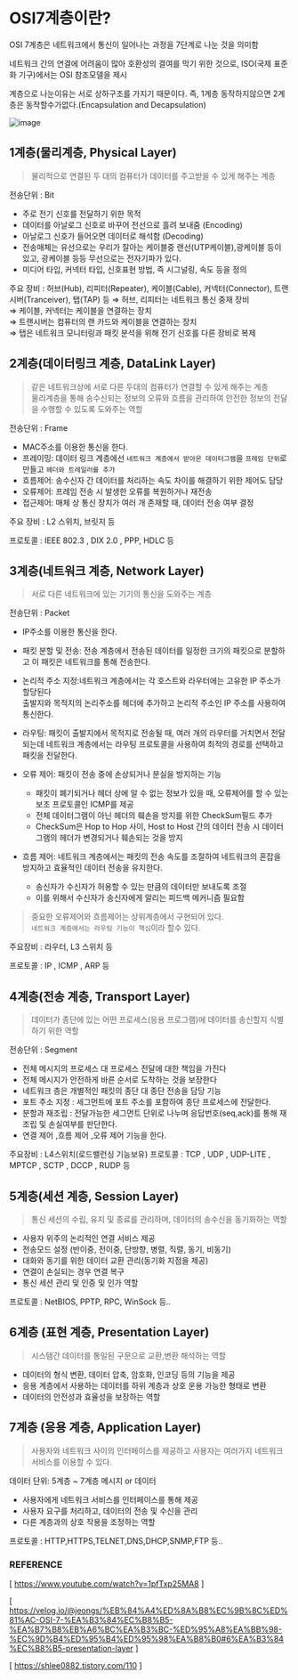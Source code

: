 # OSI7계층이란?
OSI 7계층은 네트워크에서 통신이 일어나는 과정을 7단계로 나눈 것을 의미함

네트워크 간의 연결에 어려움이 많아 호환성의 결여를 막기 위한 것으로, ISO(국제 표준화 기구)에서는 OSI 참조모델을 제시

계층으로 나눈이유는 서로 상하구조를 가지기 때문이다. 즉, 1계층 동작하지않으면 2계층은 동작할수가없다.(Encapsulation and Decapsulation)

![image](https://user-images.githubusercontent.com/97019540/233357327-06d4fd21-8c82-492c-9a08-bbf1cb1dae14.png)

## 1계층(물리계층, Physical Layer)

> 물리적으로 연결된 두 대의 컴퓨터가 데이터를 주고받을 수 있게 해주는 계층

전송단위 : Bit

- 주로 전기 신호를 전달하기 위한 목적 
- 데이터를 아날로그 신호로 바꾸어 전선으로 흘려 보내줌 (Encoding)
- 아날로그 신호가 들어오면 데이터로 해석함 (Decoding)
- 전송매체는 유선으로는 우리가 잘아는 케이블중 랜선(UTP케이블),광케이블 등이 있고, 광케이블 등등 무선으로는 전자기파가 있다.
- 미디어 타입, 커넥터 타입, 신호표현 방법, 즉 시그널링, 속도 등을 정의  

주요 장비 : 허브(Hub), 리피터(Repeater), 케이블(Cable), 커넥터(Connector), 트랜시버(Tranceiver), 탭(TAP) 등 
⇒ 허브, 리피터는 네트워크 통신 중재 장비  
⇒ 케이블, 커넥터는 케이블을 연결하는 장치  
⇒ 트랜시버는 컴퓨터의 랜 카드와 케이블을 연결하는 장치  
⇒ 탭은 네트워크 모니터링과 패킷 분석을 위해 전기 신호를 다른 장비로 복제  



## 2계층(데이터링크 계층, DataLink Layer)

>  같은 네트워크상에 서로 다른 두대의 컴퓨터가 연결할 수 있게 해주는 계층  
물리계층을 통해 송수신되는 정보의 오류와 흐름을 관리하여 안전한 정보의 전달을 수행할 수 있도록 도와주는 역할

전송단위 : Frame

- MAC주소를 이용한 통신을 한다.
- 프레이밍: 데이터 링크 계층에선 `네트워크 계층에서 받아온 데이터그램`을 `프레임 단위`로 만들고 `헤더와 트레일러를 추가`
- 흐름제어: 송수신자 간 데이터를 처리하는 속도 차이를 해결하기 위한 제어도 담당
- 오류제어: 프레임 전송 시 발생한 오류를 복원하거나 재전송
- 접근제어: 매체 상 통신 장치가 여러 개 존재할 때, 데이터 전송 여부 결정

주요 장비 : L2 스위치, 브릿지 등

프로토콜 : IEEE 802.3 , DIX 2.0 , PPP, HDLC 등

## 3계층(네트워크 계층, Network Layer)

>  서로 다른 네트워크에 있는 기기의 통신을 도와주는 계층

전송단위 : Packet

- IP주소를 이용한 통신을 한다.
- 패킷 분할 및 전송: 전송 계층에서 전송된 데이터를 일정한 크기의 패킷으로 분할하고 이 패킷은 네트워크를 통해 전송한다.  

- 논리적 주소 지정:네트워크 계층에서는 각 호스트와 라우터에는 고유한 IP 주소가 할당된다  
출발지와 목적지의 논리주소를 헤더에 추가하고 논리적 주소인 IP 주소를 사용하여 통신한다.  

- 라우팅: 패킷이 출발지에서 목적지로 전송될 때, 여러 개의 라우터를 거치면서 전달되는데 네트워크 계층에서는 라우팅 프로토콜을 사용하여 최적의 경로를 선택하고 패킷을 전달한다.  

- 오류 제어: 패킷이 전송 중에 손상되거나 분실을 방지하는 기능  
    - 패킷이 폐기되거나 헤더 상에 알 수 없는 정보가 있을 때, 오류제어를 할 수 있는 보조 프로토콜인 ICMP를 제공  
    - 전체 데이터그램이 아닌 헤더의 훼손을 방지를 위한 CheckSum필드 추가  
    - CheckSum은 Hop to Hop 사이, Host to Host 간의 데이터 전송 시 데이터그램의 헤더가 변경되거나 훼손되는 것을 방지  

- 흐름 제어: 네트워크 계층에서는 패킷의 전송 속도를 조절하여 네트워크의 혼잡을 방지하고 효율적인 데이터 전송을 유지한다.  
    - 송신자가 수신자가 허용할 수 있는 만큼의 데이터만 보내도록 조절
    - 이를 위해서 수신자가 송신자에게 알리는 피드백 메커니즘 필요함

> 중요한 오류제어와 흐름제어는 상위계층에서 구현되어 있다.  
`네트워크 계층에서는 라우팅 기능이 핵심`이라 할수 있다.  

주요장비 : 라우터, L3 스위치 등  

프로토콜 : IP , ICMP , ARP 등  

## 4계층(전송 계층, Transport Layer)

> 데이터가 종단에 있는 어떤 프로세스(응용 프로그램)에 데이터를 송신할지 식별하기 위한 역할  

전송단위 : Segment  

- 전체 메시지의 프로세스 대 프로세스 전달에 대한 책임을 가진다    
- 전체 메시지가 안전하게 바른 순서로 도착하는 것을 보장한다      
- 네트워크 층은 개별적인 패킷의 종단 대 종단 전송을 담당 기능  
- 포트 주소 지정 : 세그먼트에 포트 주소를 포함하여 종단 프로세스에 전달한다.  
- 분할과 재조립 : 전달가능한 세그먼트 단위로 나누며 응답번호(seq,ack)를 통해 재조립 및 손실여부를 판단한다.  
- 연결 제어 ,흐름 제어 ,오류 제어 기능을 한다.  


주요장비 : L4스위치(로드밸런싱 기능보유)
프로토콜 : TCP , UDP , UDP-LITE , MPTCP , SCTP , DCCP , RUDP 등  

## 5계층(세션 계층, Session Layer)

> 통신 세션의 수립, 유지 및 종료를 관리하며, 데이터의 송수신을 동기화하는 역할

- 사용자 위주의 논리적인 연결 서비스 제공<br>
- 전송모드 설정 (반이중, 전이중, 단방향, 병렬, 직렬, 동기, 비동기)<br>
- 대화와 동기를 위한 데이터 교환 관리(동기화 지점을 제공)<br>
- 연결이 손실되는 경우 연결 복구
- 통신 세션 관리 및 인증 및 인가 역할<br>

프로토콜 : NetBIOS, PPTP, RPC, WinSock 등..

## 6계층 (표현 계층, Presentation Layer)

> 시스템간 데이터를 통일된 구문으로 교환,변환 해석하는 역할

- 데이터의 형식 변환, 데이터 압축, 암호화, 인코딩 등의 기능을 제공
- 응용 계층에서 사용하는 데이터를 하위 계층과 상호 운용 가능한 형태로 변환
- 데이터의 안전성과 효율성을 보장하는 역할

## 7계층 (응용 계층, Application Layer)

> 사용자와 네트워크 사이의 인터페이스를 제공하고 사용자는 여러가지 네트워크 서비스를 이용할 수 있다.  

데이터 단위: 5계층 ~ 7계층 메시지 or 데이터

- 사용자에게 네트워크 서비스를 인터페이스를 통해 제공
- 사용자 요구를 처리하고, 데이터의 전송 및 수신을 관리
- 다른 계층과의 상호 작용을 조정하는 역할

프로토콜 : HTTP,HTTPS,TELNET,DNS,DHCP,SNMP,FTP 등..

### REFERENCE

[ https://www.youtube.com/watch?v=1pfTxp25MA8 ]

[ https://velog.io/@jeongs/%EB%84%A4%ED%8A%B8%EC%9B%8C%ED%81%AC-OSI-7-%EA%B3%84%EC%B8%B5-%EA%B7%B8%EB%A6%BC%EA%B3%BC-%ED%95%A8%EA%BB%98-%EC%9D%B4%ED%95%B4%ED%95%98%EA%B8%B0#6%EA%B3%84%EC%B8%B5-presentation-layer ]

[ https://shlee0882.tistory.com/110 ]